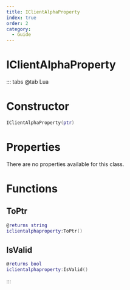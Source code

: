 ```yaml
---
title: IClientAlphaProperty
index: true
order: 2
category:
  - Guide
---
```


# IClientAlphaProperty

::: tabs
@tab Lua
# Constructor
```lua
IClientAlphaProperty(ptr)
```
# Properties
There are no properties available for this class.
# Functions
## ToPtr
```lua
@returns string
iclientalphaproperty:ToPtr()
```
## IsValid
```lua
@returns bool
iclientalphaproperty:IsValid()
```

:::